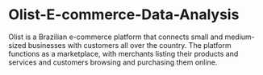 # Olist-E-commerce-Data-Analysis
Olist is a Brazilian e-commerce platform that connects small and medium-sized businesses with customers all over the country. The platform functions as a marketplace, with merchants listing their products and services and customers browsing and purchasing them online.
